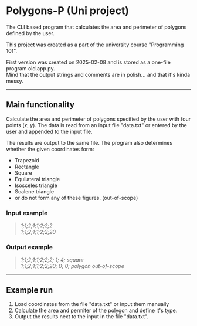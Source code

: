 # Polygons-P (Uni project)

The CLI based program that calculates the area and 
perimeter of polygons defined by the user.

This project was created as a part of the university course "Programming 101".

First version was created on 2025-02-08 and is stored as a one-file program old.app.py.\
Mind that the output strings and comments are in polish... and that it's kinda messy.

---
## Main functionality
Calculate the area and perimeter of polygons specified by the user with four points (*x*, *y*). 
The data is read from an input file "data.txt" or entered by the user and appended to the input file.

The results are output to the same file. 
The program also determines whether the given coordinates form:
- Trapezoid
- Rectangle
- Square
- Equilateral triangle
- Isosceles triangle
- Scalene triangle 
- or do not form any of these figures. (out-of-scope)

### Input example

>*1;1;2;1;1;2;2;2*\
*1;1;2;1;1;2;2;20*

### Output example
>*1;1;2;1;1;2;2;2;	1;	4;	square*\
*1;1;2;1;1;2;2;20;	0;	0; polygon out-of-scope*

---
## Example run

1. Load coordinates from the file "data.txt" or input them manually
2. Calculate the area and permiter of the polygon and define it's type.
3. Output the results next to the input in the file "data.txt".